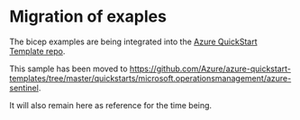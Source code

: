 # Migration of exaples

The bicep examples are being integrated into the [Azure QuickStart Template repo](https://github.com/Azure/azure-quickstart-templates).

This sample has been moved to https://github.com/Azure/azure-quickstart-templates/tree/master/quickstarts/microsoft.operationsmanagement/azure-sentinel.

It will also remain here as reference for the time being.